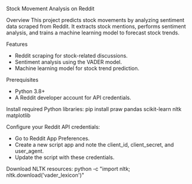 Stock Movement Analysis on Reddit

Overview
This project predicts stock movements by analyzing sentiment data scraped from Reddit. It extracts stock mentions, performs sentiment analysis, and trains a machine learning model to forecast stock trends.

Features
- Reddit scraping for stock-related discussions.
- Sentiment analysis using the VADER model.
- Machine learning model for stock trend prediction.

Prerequisites
- Python 3.8+
- A Reddit developer account for API credentials.


Install required Python libraries:
pip install praw pandas scikit-learn nltk matplotlib


Configure your Reddit API credentials:

- Go to Reddit App Preferences.
- Create a new script app and note the client_id, client_secret, and user_agent.
- Update the script with these credentials.
  
Download NLTK resources:
python -c "import nltk; nltk.download('vader_lexicon')"
